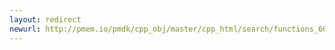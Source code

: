 ```yaml
---
layout: redirect
newurl: http://pmem.io/pmdk/cpp_obj/master/cpp_html/search/functions_66.html
---
```

